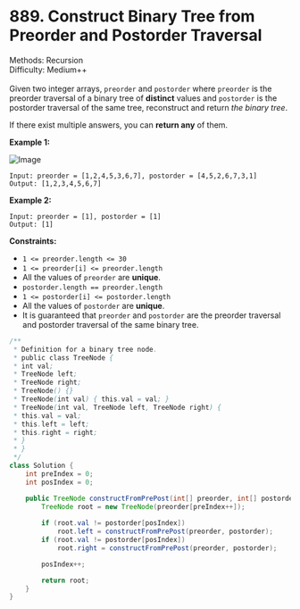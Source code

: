 # 889. Construct Binary Tree from Preorder and Postorder Traversal  

  Methods: Recursion </br> Difficulty: Medium++ </br> </br>Given two integer arrays, `preorder` and `postorder` where `preorder` is the preorder traversal of a binary tree of **distinct** values and `postorder` is the postorder traversal of the same tree, reconstruct and return *the binary tree*.

If there exist multiple answers, you can **return any** of them.

**Example 1:**

![Image](https://assets.leetcode.com/uploads/2021/07/24/lc-prepost.jpg)

```plain text
Input: preorder = [1,2,4,5,3,6,7], postorder = [4,5,2,6,7,3,1]
Output: [1,2,3,4,5,6,7]
```

**Example 2:**

```plain text
Input: preorder = [1], postorder = [1]
Output: [1]
```

**Constraints:**

- `1 <= preorder.length <= 30`
- `1 <= preorder[i] <= preorder.length`
- All the values of `preorder` are **unique**.
- `postorder.length == preorder.length`
- `1 <= postorder[i] <= postorder.length`
- All the values of `postorder` are **unique**.
- It is guaranteed that `preorder` and `postorder` are the preorder traversal and postorder traversal of the same binary tree.
```java
/**
 * Definition for a binary tree node.
 * public class TreeNode {
 * int val;
 * TreeNode left;
 * TreeNode right;
 * TreeNode() {}
 * TreeNode(int val) { this.val = val; }
 * TreeNode(int val, TreeNode left, TreeNode right) {
 * this.val = val;
 * this.left = left;
 * this.right = right;
 * }
 * }
 */
class Solution {
    int preIndex = 0;
    int posIndex = 0;

    public TreeNode constructFromPrePost(int[] preorder, int[] postorder) {
        TreeNode root = new TreeNode(preorder[preIndex++]);
        
        if (root.val != postorder[posIndex])
            root.left = constructFromPrePost(preorder, postorder);
        if (root.val != postorder[posIndex])
            root.right = constructFromPrePost(preorder, postorder);

        posIndex++;

        return root;
    }
}
```

